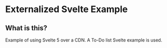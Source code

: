 # Externalized Svelte Example

## What is this?

Example of using Svelte 5 over a CDN.
A To-Do list Svelte example is used.
